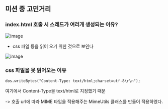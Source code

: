 ## 미션 중 고민거리

### index.html 호출 시 스레드가 여러개 생성되는 이유?

![image](https://user-images.githubusercontent.com/92678400/159219578-972a6b49-7273-4cdd-b577-6ee5091239d3.png)

- css 파일 등을 읽어 오기 위한 것으로 보인다

![image](https://user-images.githubusercontent.com/92678400/159255864-0c8fa6c1-e642-465c-839a-349c9e3d8e64.png)

### css 파일을 못 읽어오는 이유

`dos.writeBytes("Content-Type: text/html;charset=utf-8\r\n");`

여기에서 Content-Type을 text/html로 지정했기 때문

-> 호출 url에 따라 MIME 타입을 적용해주는 MimeUtils 클래스를 만들어 적용하였다.
